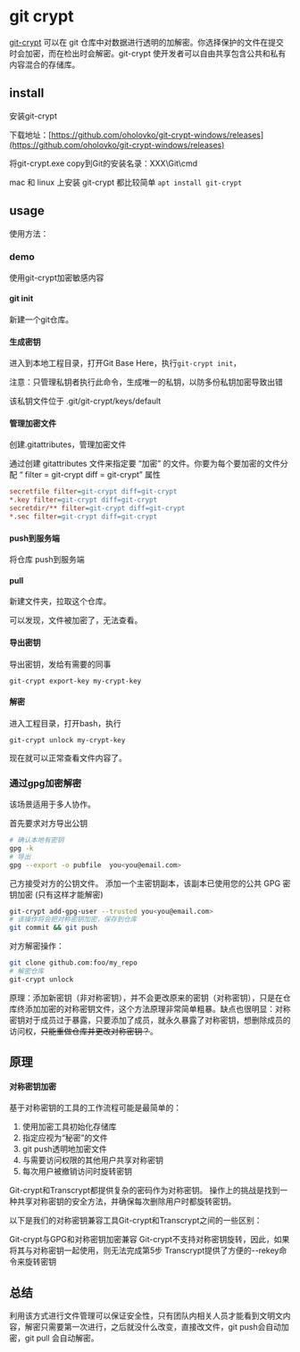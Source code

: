 # git crypt

[git-crypt](https://github.com/AGWA/git-crypt) 可以在 git 仓库中对数据进行透明的加解密。你选择保护的文件在提交时会加密，而在检出时会解密。git-crypt 使开发者可以自由共享包含公共和私有内容混合的存储库。

## install

安装git-crypt  

下载地址：[https://github.com/oholovko/git-crypt-windows/releases](https://github.com/oholovko/git-crypt-windows/releases)

将git-crypt.exe copy到Git的安装名录：XXX\Git\cmd

mac 和 linux 上安装 git-crypt 都比较简单 `apt install git-crypt`

## usage

使用方法：

### demo
使用git-crypt加密敏感内容
#### git init

新建一个git仓库。
#### 生成密钥

进入到本地工程目录，打开Git Base Here，执行`git-crypt init`，

注意：只管理私钥者执行此命令，生成唯一的私钥，以防多份私钥加密导致出错



该私钥文件位于 .git/git-crypt/keys/default
#### 管理加密文件

创建.gitattributes，管理加密文件

通过创建 gitattributes 文件来指定要 “加密” 的文件。你要为每个要加密的文件分配 “ filter = git-crypt diff = git-crypt” 属性
``` ini
secretfile filter=git-crypt diff=git-crypt
*.key filter=git-crypt diff=git-crypt
secretdir/** filter=git-crypt diff=git-crypt
*.sec filter=git-crypt diff=git-crypt
```

#### push到服务端

将仓库 push到服务端

#### pull
新建文件夹，拉取这个仓库。

可以发现，文件被加密了，无法查看。

#### 导出密钥
导出密钥，发给有需要的同事
```
git-crypt export-key my-crypt-key
```

#### 解密

进入工程目录，打开bash，执行 
```
git-crypt unlock my-crypt-key
```

现在就可以正常查看文件内容了。


### 通过gpg加密解密
该场景适用于多人协作。

首先要求对方导出公钥
``` bash
# 确认本地有密钥
gpg -k
# 导出
gpg --export -o pubfile  you<you@email.com>
```

己方接受对方的公钥文件。
添加一个主密钥副本，该副本已使用您的公共 GPG 密钥加密 (只有这样才能解密)
``` bash
git-crypt add-gpg-user --trusted you<you@email.com>
# 该操作将会把对称密钥加密，保存到仓库
git commit && git push
```

对方解密操作：
``` bash
git clone github.com:foo/my_repo
# 解密仓库
git-crypt unlock
```

原理：添加新密钥（非对称密钥），并不会更改原来的密钥（对称密钥），只是在仓库终添加加密的对称密钥文件，这个方法原理非常简单粗暴。缺点也很明显：对称密钥对于成员过于暴露，只要添加了成员，就永久暴露了对称密钥，想删除成员的访问权，~~只能重做仓库并更改对称密钥？~~。

## 原理
#### 对称密钥加密
基于对称密钥的工具的工作流程可能是最简单的：
 
1. 使用加密工具初始化存储库
2. 指定应视为“秘密”的文件
3. git push透明地加密文件
4. 与需要访问权限的其他用户共享对称密钥
5. 每次用户被撤销访问时旋转密钥


Git-crypt和Transcrypt都提供复杂的密码作为对称密钥。 操作上的挑战是找到一种共享对称密钥的安全方法，并确保每次删除用户时都旋转密钥。

以下是我们的对称密钥兼容工具Git-crypt和Transcrypt之间的一些区别：

Git-crypt与GPG和对称密钥加密兼容
Git-crypt不支持对称密钥旋转，因此，如果将其与对称密钥一起使用，则无法完成第5步
Transcrypt提供了方便的--rekey命令来旋转密钥
## 总结

利用该方式进行文件管理可以保证安全性，只有团队内相关人员才能看到文明文内容，解密只需要第一次进行，之后就没什么改变，直接改文件，git push会自动加密，git pull 会自动解密。